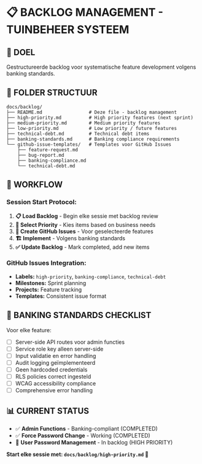 # 📋 BACKLOG MANAGEMENT - TUINBEHEER SYSTEEM

## **🎯 DOEL**
Gestructureerde backlog voor systematische feature development volgens banking standards.

## **📂 FOLDER STRUCTUUR**
```
docs/backlog/
├── README.md                 # Deze file - backlog management
├── high-priority.md          # High priority features (next sprint)
├── medium-priority.md        # Medium priority features  
├── low-priority.md           # Low priority / future features
├── technical-debt.md         # Technical debt items
├── banking-standards.md      # Banking compliance requirements
└── github-issue-templates/   # Templates voor GitHub Issues
    ├── feature-request.md
    ├── bug-report.md
    ├── banking-compliance.md
    └── technical-debt.md
```

## **🔄 WORKFLOW**

### **Session Start Protocol:**
1. **📋 Load Backlog** - Begin elke sessie met backlog review
2. **🎯 Select Priority** - Kies items based on business needs
3. **📝 Create GitHub Issues** - Voor geselecteerde features
4. **🏗️ Implement** - Volgens banking standards
5. **✅ Update Backlog** - Mark completed, add new items

### **GitHub Issues Integration:**
- **Labels:** `high-priority`, `banking-compliance`, `technical-debt`
- **Milestones:** Sprint planning
- **Projects:** Feature tracking
- **Templates:** Consistent issue format

## **🏦 BANKING STANDARDS CHECKLIST**
Voor elke feature:
- [ ] Server-side API routes voor admin functies
- [ ] Service role key alleen server-side
- [ ] Input validatie en error handling
- [ ] Audit logging geïmplementeerd
- [ ] Geen hardcoded credentials
- [ ] RLS policies correct ingesteld
- [ ] WCAG accessibility compliance
- [ ] Comprehensive error handling

## **📊 CURRENT STATUS**
- ✅ **Admin Functions** - Banking-compliant (COMPLETED)
- ✅ **Force Password Change** - Working (COMPLETED)
- 🔄 **User Password Management** - In backlog (HIGH PRIORITY)

**Start elke sessie met: `docs/backlog/high-priority.md` 🚀**